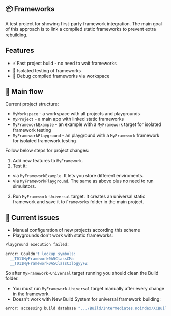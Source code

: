 ## 📦 Frameworks

A test project for showing first-party framework integration. The main goal of this approach is to link a compiled static frameworks to prevent extra rebuilding.

## Features

- ⚡️ Fast project build - no need to wait frameworks
- 🛀 Isolated testing of frameworks
- 🤖 Debug compiled frameworks via workspace

## 🚀 Main flow

Current project structure:
- `MyWorkspace` - a workspace with all projects and playgrounds
- `MyProject` - a main app with linked static frameworks
- `MyFrameworkExample` - an example with a `MyFramework` target for isolated framework testing
- `MyFrameworkPlayground` - an playground with a `MyFramework` framework for isolated framework testing

Follow below steps for project changes:

1. Add new features to `MyFramework`.
2. Test it:
 - via `MyFrameworkExample`. It lets you store different enviroments.
 - via `MyFrameworkPlayground`. The same as above plus no need to run simulators.
3. Run `MyFramework-Universal` target. It creates an universal static framework and save it to `Frameworks` folder in the main project.

## 🤔 Current issues

- Manual configuration of new projects according this scheme
- Playgrounds don't work with static frameworks:

```bash
Playground execution failed:

error: Couldn't lookup symbols:
  __T011MyFramework0A5ClassCMa
  __T011MyFramework0A5ClassC3logyyFZ
```
So after `MyFramework-Universal` target running you should clean the Build folder.

- You must run `MyFramework-Universal` target manually after every change in the framework.
- Doesn't work with New Build System for universal framework building:
```bash
error: accessing build database ".../Build/Intermediates.noindex/XCBuildData/build.db": disk I/O error
```

